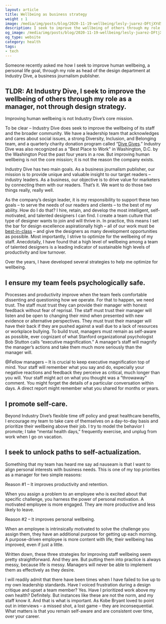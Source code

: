 ```yaml
---
layout: article
title: Wellbeing as business strategy
weight : 1
image: /media/img/posts/blog/2020-11-19-wellbeing/lesly-juarez-DFtjXYd5Pto-unsplash.jpg
description: I seek to improve the wellbeing of others through my role as a manager, not through design strategy.
og_image: /media/img/posts/blog/2020-11-19-wellbeing/lesly-juarez-DFtjXYd5Pto-unsplash.jpg
og_type: website
category: health
tags: 
- tech
---
```


Someone recently asked me how I seek to improve human wellbeing, a personal life goal, through my role as head of the design department at Industry Dive, a business journalism publisher.

## TLDR: At Industry Dive, I seek to improve the wellbeing of others through my role as a manager, not through design strategy.

Improving human wellbeing is not Industry Dive’s core mission.

To be clear – Industry Dive does seek to improve the wellbeing of its staff and the broader community. We have a leadership team that acknowledges and cares about social issues, a strong Diversity, Inclusion, and Belonging team, and a quarterly charity donation program called “<a href="https://www.industrydive.com/dive-gives/">Dive Gives</a>.” Industry Dive was also recognized as a "Best Place to Work" in Washington, D.C. by the Washington Post the past four years in a row. But improving human wellbeing is not the core mission; it is not the reason the company exists.

Industry Dive has two main goals. As a business journalism publisher, our mission is to provide unique and valuable insight to our target readers – industry leaders. As a business, our objective is to drive value for marketers by connecting them with our readers. That’s it. We want to do those two things really, really well.

As the company’s design leader, it is my responsibility to support these two goals – to serve the needs of our readers and clients – to the best of my ability. How do I do that? I hire, retain, and develop the most intelligent, self-motivated, and talented designers I can find. I create a team culture that type of designer wants to join and will thrive in. In practice, this means I set the bar for design excellence aspirationally high – all of our work must be <a href="https://industrydive.design/corporate/2020/09/25/industry-dive-design-team-named-design-team-of-the-year-by-folio.html">best-in-class</a> – and give the designers as many development opportunities as possible. Most importantly, I strive to optimize for the wellbeing of my staff. Anecdotally, I have found that a high level of wellbeing among a team of talented designers is a leading indicator of sustainable high levels of productivity and low turnover.

Over the years, I have developed several strategies to help me optimize for wellbeing.

## I ensure my team feels psychologically safe.
Processes and productivity improve when the team feels comfortable dissenting and questioning how we operate. For that to happen, we need trust. The staff must trust they can provide their manager with honest feedback without fear of reprisal. The staff must trust their manager will listen and be open to changing their mind when presented with new evidence or alternative perspectives. They must trust their manager will have their back if they are pushed against a wall due to a lack of resources or workplace bullying. To build trust, managers must remain as self-aware as possible, ever cognizant of what Stanford organizational psychologist Bob Stutton calls “executive magnification.” A manager’s staff will magnify the manager’s actions and take them much more seriously than the manager will.

@Fellow managers – It is crucial to keep executive magnification top of mind. Your staff will remember what you say and do, especially your negative reactions and feedback they perceive as critical, much longer than you will. Your staff might act on what you thought was a “throwaway” comment. You might forget the details of a particular conversation within days. A direct report might remember what you shared for months or years.

## I promote self-care.
Beyond Industry Dive’s flexible time off policy and great healthcare benefits, I encourage my team to take care of themselves on a day-to-day basis and prioritize their wellbeing above their job. I try to model the behavior I promote; I take “mental health days,” frequently exercise, and unplug from work when I go on vacation.

## I seek to unlock paths to self-actualization.
Something that my team has heard me say ad nauseam is that I want to align personal interests with business needs. This is one of my top priorities as a manager for two simple reasons:

Reason #1 – It improves productivity and retention.

When you assign a problem to an employee who is excited about that specific challenge, you harness the power of personal motivation. A motivated employee is more engaged. They are more productive and less likely to leave.

Reason #2 – It improves personal wellbeing.

When an employee is intrinsically motivated to solve the challenge you assign them, they have an additional purpose for getting up each morning. A purpose-driven employee is more content with life; their wellbeing has improved, even if just a little.

Written down, these three strategies for improving staff wellbeing seem pretty straightforward. And they are. But putting them into practice is always messy, because life is messy. Managers will never be able to implement them as effectively as they desire.

I will readily admit that there have been times when I have failed to live up to my own leadership standards. Have I voiced frustration during a design critique and upset a team member? Yes. Have I prioritized work above my own health? Definitely. But instances like these are not the norm, and my staff know it. And that is what is important. As Kobe Bryant loved to point out in interviews – a missed shot, a lost game – they are inconsequential. What matters is that you remain self-aware and are consistent over time, over your career.
